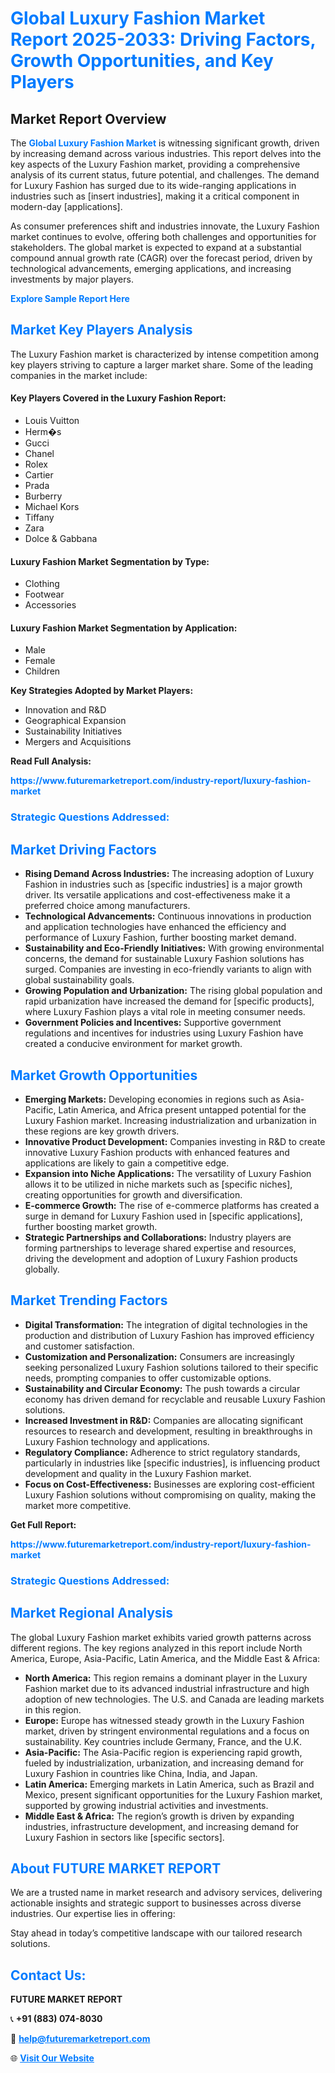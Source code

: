 <h1 style="color: #007BFF;">Global Luxury Fashion Market Report 2025-2033: Driving Factors, Growth Opportunities, and Key Players</h1>

<section id="overview">
<h2>Market Report Overview</h2>
<p>The <a href="https://www.futuremarketreport.com/industry-report/luxury-fashion-market" style="color: #007BFF; text-decoration: none;"><strong>Global Luxury Fashion Market</strong></a> is witnessing significant growth, driven by increasing demand across various industries. This report delves into the key aspects of the Luxury Fashion market, providing a comprehensive analysis of its current status, future potential, and challenges. The demand for Luxury Fashion has surged due to its wide-ranging applications in industries such as [insert industries], making it a critical component in modern-day [applications].</p>
<p>As consumer preferences shift and industries innovate, the Luxury Fashion market continues to evolve, offering both challenges and opportunities for stakeholders. The global market is expected to expand at a substantial compound annual growth rate (CAGR) over the forecast period, driven by technological advancements, emerging applications, and increasing investments by major players.</p>
</section>

<section id="overview">
<p><a href="https://www.futuremarketreport.com/request-sample/reportId=63612" style="color: #007BFF; text-decoration: none;"><strong>Explore Sample Report Here</strong></a></p>
</section>

<section id="key-players">
<h2 style="color: #007BFF;">Market Key Players Analysis</h2>
<p>The Luxury Fashion market is characterized by intense competition among key players striving to capture a larger market share. Some of the leading companies in the market include:</p>
<h4>Key Players Covered in the Luxury Fashion Report:</h4>
<ul><li>Louis Vuitton</li><li>Herm�s</li><li>Gucci</li><li>Chanel</li><li>Rolex</li><li>Cartier</li><li>Prada</li><li>Burberry</li><li>Michael Kors</li><li>Tiffany</li><li>Zara</li><li>Dolce &amp; Gabbana</li></ul>
<h4>Luxury Fashion Market Segmentation by Type:</h4>
<ul><li>Clothing</li><li>Footwear</li><li>Accessories</li></ul>

<h4>Luxury Fashion Market Segmentation by Application:</h4>
<ul><li>Male</li><li>Female</li><li>Children</li></ul>
<p><strong>Key Strategies Adopted by Market Players:</strong></p>
<ul>
<li>Innovation and R&D</li>
<li>Geographical Expansion</li>
<li>Sustainability Initiatives</li>
<li>Mergers and Acquisitions</li>
</ul>
</section>

<section>
<p><strong>Read Full Analysis: </strong></p><a href="https://www.futuremarketreport.com/industry-report/luxury-fashion-market" style="color: #007BFF; text-decoration: none;"><strong>https://www.futuremarketreport.com/industry-report/luxury-fashion-market</strong></a>
<h3 style="color: #007BFF;">Strategic Questions Addressed:</h3>
</section>

<section id="driving-factors">
<h2 style="color: #007BFF;">Market Driving Factors</h2>
<ul>
<li><strong>Rising Demand Across Industries:</strong> The increasing adoption of Luxury Fashion in industries such as [specific industries] is a major growth driver. Its versatile applications and cost-effectiveness make it a preferred choice among manufacturers.</li>
<li><strong>Technological Advancements:</strong> Continuous innovations in production and application technologies have enhanced the efficiency and performance of Luxury Fashion, further boosting market demand.</li>
<li><strong>Sustainability and Eco-Friendly Initiatives:</strong> With growing environmental concerns, the demand for sustainable Luxury Fashion solutions has surged. Companies are investing in eco-friendly variants to align with global sustainability goals.</li>
<li><strong>Growing Population and Urbanization:</strong> The rising global population and rapid urbanization have increased the demand for [specific products], where Luxury Fashion plays a vital role in meeting consumer needs.</li>
<li><strong>Government Policies and Incentives:</strong> Supportive government regulations and incentives for industries using Luxury Fashion have created a conducive environment for market growth.</li>
</ul>
</section>

<section id="growth-opportunities">
<h2 style="color: #007BFF;">Market Growth Opportunities</h2>
<ul>
<li><strong>Emerging Markets:</strong> Developing economies in regions such as Asia-Pacific, Latin America, and Africa present untapped potential for the Luxury Fashion market. Increasing industrialization and urbanization in these regions are key growth drivers.</li>
<li><strong>Innovative Product Development:</strong> Companies investing in R&D to create innovative Luxury Fashion products with enhanced features and applications are likely to gain a competitive edge.</li>
<li><strong>Expansion into Niche Applications:</strong> The versatility of Luxury Fashion allows it to be utilized in niche markets such as [specific niches], creating opportunities for growth and diversification.</li>
<li><strong>E-commerce Growth:</strong> The rise of e-commerce platforms has created a surge in demand for Luxury Fashion used in [specific applications], further boosting market growth.</li>
<li><strong>Strategic Partnerships and Collaborations:</strong> Industry players are forming partnerships to leverage shared expertise and resources, driving the development and adoption of Luxury Fashion products globally.</li>
</ul>
</section>

<section id="trending-factors">
<h2 style="color: #007BFF;">Market Trending Factors</h2>
<ul>
<li><strong>Digital Transformation:</strong> The integration of digital technologies in the production and distribution of Luxury Fashion has improved efficiency and customer satisfaction.</li>
<li><strong>Customization and Personalization:</strong> Consumers are increasingly seeking personalized Luxury Fashion solutions tailored to their specific needs, prompting companies to offer customizable options.</li>
<li><strong>Sustainability and Circular Economy:</strong> The push towards a circular economy has driven demand for recyclable and reusable Luxury Fashion solutions.</li>
<li><strong>Increased Investment in R&D:</strong> Companies are allocating significant resources to research and development, resulting in breakthroughs in Luxury Fashion technology and applications.</li>
<li><strong>Regulatory Compliance:</strong> Adherence to strict regulatory standards, particularly in industries like [specific industries], is influencing product development and quality in the Luxury Fashion market.</li>
<li><strong>Focus on Cost-Effectiveness:</strong> Businesses are exploring cost-efficient Luxury Fashion solutions without compromising on quality, making the market more competitive.</li>
</ul>
</section>

<section>
<p><strong>Get Full Report: </strong></p><a href="https://www.futuremarketreport.com/industry-report/luxury-fashion-market" style="color: #007BFF; text-decoration: none;"><strong>https://www.futuremarketreport.com/industry-report/luxury-fashion-market</strong></a>
<h3 style="color: #007BFF;">Strategic Questions Addressed:</h3>
</section>


<section id="regional-analysis">
<h2 style="color: #007BFF;">Market Regional Analysis</h2>
<p>The global Luxury Fashion market exhibits varied growth patterns across different regions. The key regions analyzed in this report include North America, Europe, Asia-Pacific, Latin America, and the Middle East & Africa:</p>
<ul>
<li><strong>North America:</strong> This region remains a dominant player in the Luxury Fashion market due to its advanced industrial infrastructure and high adoption of new technologies. The U.S. and Canada are leading markets in this region.</li>
<li><strong>Europe:</strong> Europe has witnessed steady growth in the Luxury Fashion market, driven by stringent environmental regulations and a focus on sustainability. Key countries include Germany, France, and the U.K.</li>
<li><strong>Asia-Pacific:</strong> The Asia-Pacific region is experiencing rapid growth, fueled by industrialization, urbanization, and increasing demand for Luxury Fashion in countries like China, India, and Japan.</li>
<li><strong>Latin America:</strong> Emerging markets in Latin America, such as Brazil and Mexico, present significant opportunities for the Luxury Fashion market, supported by growing industrial activities and investments.</li>
<li><strong>Middle East & Africa:</strong> The region’s growth is driven by expanding industries, infrastructure development, and increasing demand for Luxury Fashion in sectors like [specific sectors].</li>
</ul>
</section>

<footer>
<h2 style="color: #007BFF;">About FUTURE MARKET REPORT</h2>
<p>We are a trusted name in market research and advisory services, delivering actionable insights and strategic support to businesses across diverse industries. Our expertise lies in offering:</p>

<p>Stay ahead in today’s competitive landscape with our tailored research solutions.</p>

<h2 style="color: #007BFF;">Contact Us:</h2>
<p><strong>FUTURE MARKET REPORT</strong></p>
<p>📞 <strong>+91 (883) 074-8030</strong></p>
<p>📧 <strong><a href="mailto:help@futuremarketreport.com" style="color: #007BFF;">help@futuremarketreport.com</a></strong></p>
<p>🌐 <strong><a href="https://www.futuremarketreport.com/" style="color: #007BFF;">Visit Our Website</a></strong></p>
</footer>